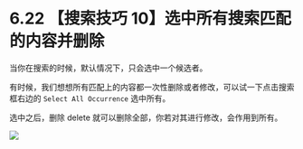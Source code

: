 # 6.22 【搜索技巧 10】选中所有搜索匹配的内容并删除

当你在搜索的时候，默认情况下，只会选中一个候选者。

有时候，我们想想所有匹配上的内容都一次性删除或者修改，可以试一下点击搜索框右边的 `Select All Occurrence` 选中所有。

选中之后，删除 delete 就可以删除全部，你若对其进行修改，会作用到所有。

![](http://image.iswbm.com/20210725110713.png)

